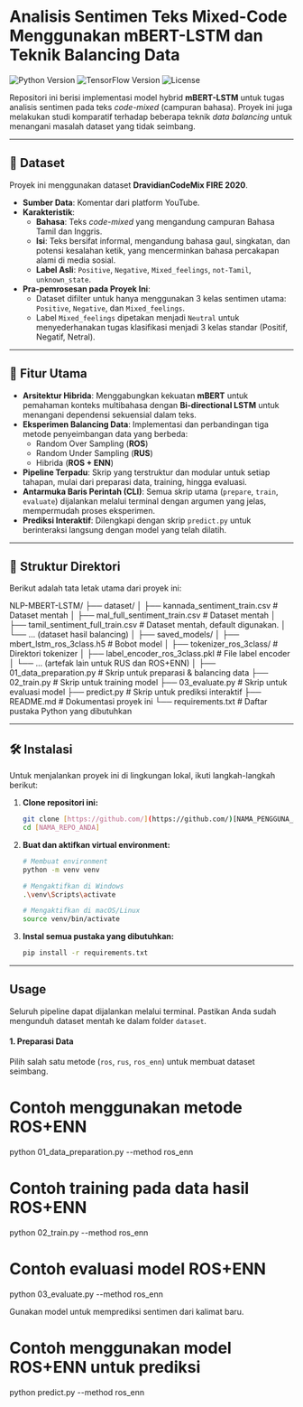 # Analisis Sentimen Teks Mixed-Code Menggunakan mBERT-LSTM dan Teknik Balancing Data

![Python Version](https://img.shields.io/badge/python-3.9%2B-blue)
![TensorFlow Version](https://img.shields.io/badge/tensorflow-2.10%2B-orange)
![License](https://img.shields.io/badge/license-MIT-green)

Repositori ini berisi implementasi model hybrid **mBERT-LSTM** untuk tugas analisis sentimen pada teks _code-mixed_ (campuran bahasa). Proyek ini juga melakukan studi komparatif terhadap beberapa teknik _data balancing_ untuk menangani masalah dataset yang tidak seimbang.

---

## 📖 Dataset

Proyek ini menggunakan dataset **DravidianCodeMix FIRE 2020**.

- **Sumber Data**: Komentar dari platform YouTube.
- **Karakteristik**:
  - **Bahasa**: Teks _code-mixed_ yang mengandung campuran Bahasa Tamil dan Inggris.
  - **Isi**: Teks bersifat informal, mengandung bahasa gaul, singkatan, dan potensi kesalahan ketik, yang mencerminkan bahasa percakapan alami di media sosial.
  - **Label Asli**: `Positive`, `Negative`, `Mixed_feelings`, `not-Tamil`, `unknown_state`.
- **Pra-pemrosesan pada Proyek Ini**:
  - Dataset difilter untuk hanya menggunakan 3 kelas sentimen utama: `Positive`, `Negative`, dan `Mixed_feelings`.
  - Label `Mixed_feelings` dipetakan menjadi `Neutral` untuk menyederhanakan tugas klasifikasi menjadi 3 kelas standar (Positif, Negatif, Netral).

---

## 🚀 Fitur Utama

- **Arsitektur Hibrida**: Menggabungkan kekuatan **mBERT** untuk pemahaman konteks multibahasa dengan **Bi-directional LSTM** untuk menangani dependensi sekuensial dalam teks.
- **Eksperimen Balancing Data**: Implementasi dan perbandingan tiga metode penyeimbangan data yang berbeda:
  - Random Over Sampling (**ROS**)
  - Random Under Sampling (**RUS**)
  - Hibrida (**ROS + ENN**)
- **Pipeline Terpadu**: Skrip yang terstruktur dan modular untuk setiap tahapan, mulai dari preparasi data, training, hingga evaluasi.
- **Antarmuka Baris Perintah (CLI)**: Semua skrip utama (`prepare`, `train`, `evaluate`) dijalankan melalui terminal dengan argumen yang jelas, mempermudah proses eksperimen.
- **Prediksi Interaktif**: Dilengkapi dengan skrip `predict.py` untuk berinteraksi langsung dengan model yang telah dilatih.

---

## 📁 Struktur Direktori

Berikut adalah tata letak utama dari proyek ini:

NLP-MBERT-LSTM/
├── dataset/
│ ├── kannada_sentiment_train.csv # Dataset mentah
│ ├── mal_full_sentiment_train.csv # Dataset mentah
│ ├── tamil_sentiment_full_train.csv # Dataset mentah, default digunakan.
│ └── ... (dataset hasil balancing)
│
├── saved_models/
│ ├── mbert_lstm_ros_3class.h5 # Bobot model
│ ├── tokenizer_ros_3class/ # Direktori tokenizer
│ ├── label_encoder_ros_3class.pkl # File label encoder
│ └── ... (artefak lain untuk RUS dan ROS+ENN)
│
├── 01_data_preparation.py # Skrip untuk preparasi & balancing data
├── 02_train.py # Skrip untuk training model
├── 03_evaluate.py # Skrip untuk evaluasi model
├── predict.py # Skrip untuk prediksi interaktif
├── README.md # Dokumentasi proyek ini
└── requirements.txt # Daftar pustaka Python yang dibutuhkan

---

## 🛠️ Instalasi

Untuk menjalankan proyek ini di lingkungan lokal, ikuti langkah-langkah berikut:

1.  **Clone repositori ini:**

    ```bash
    git clone [https://github.com/](https://github.com/)[NAMA_PENGGUNA_ANDA]/[NAMA_REPO_ANDA].git
    cd [NAMA_REPO_ANDA]
    ```

2.  **Buat dan aktifkan virtual environment:**

    ```bash
    # Membuat environment
    python -m venv venv

    # Mengaktifkan di Windows
    .\venv\Scripts\activate

    # Mengaktifkan di macOS/Linux
    source venv/bin/activate
    ```

3.  **Instal semua pustaka yang dibutuhkan:**
    ```bash
    pip install -r requirements.txt
    ```

---

## Usage

Seluruh pipeline dapat dijalankan melalui terminal. Pastikan Anda sudah mengunduh dataset mentah ke dalam folder `dataset`.

#### 1. Preparasi Data

Pilih salah satu metode (`ros`, `rus`, `ros_enn`) untuk membuat dataset seimbang.

# Contoh menggunakan metode ROS+ENN

python 01_data_preparation.py --method ros_enn

# Contoh training pada data hasil ROS+ENN

python 02_train.py --method ros_enn

# Contoh evaluasi model ROS+ENN

python 03_evaluate.py --method ros_enn

Gunakan model untuk memprediksi sentimen dari kalimat baru.

# Contoh menggunakan model ROS+ENN untuk prediksi

python predict.py --method ros_enn

